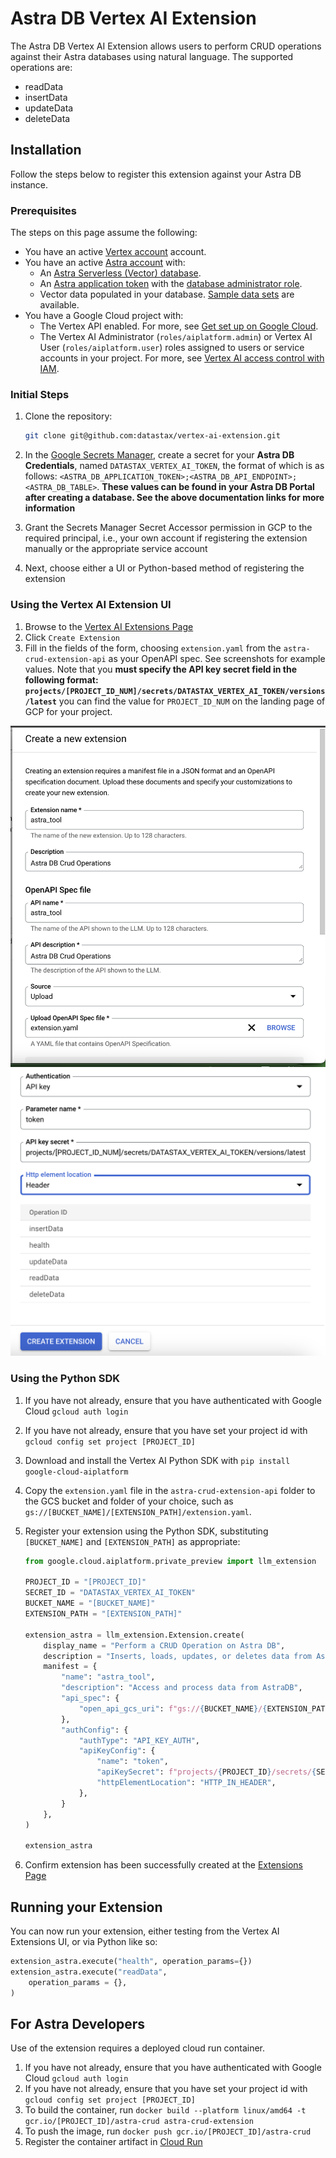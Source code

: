 # Astra DB Vertex AI Extension

The Astra DB Vertex AI Extension allows users to perform CRUD operations against their Astra databases using natural language. The supported operations are:

- readData
- insertData
- updateData
- deleteData

## Installation

Follow the steps below to register this extension against your Astra DB instance.

### Prerequisites

The steps on this page assume the following:

- You have an active [Vertex account](https://cloud.google.com/vertex-ai/) account.
- You have an active [Astra account](https://astra.datastax.com/signup) with:
  - An [Astra Serverless (Vector) database](https://docs.datastax.com/en/astra/astra-db-vector/databases/create-database.html#create-vector-database).
  - An [Astra application token](https://docs.datastax.com/en/astra/astra-db-vector/administration/manage-application-tokens.html) with the [database administrator role](https://docs.datastax.com/en/astra/astra-db-vector/administration/manage-database-access.html).
  - Vector data populated in your database. [Sample data sets](https://docs.datastax.com/en/astra/astra-db-vector/databases/load-data.html#load-sample-vector-data) are available.
- You have a Google Cloud project with:
  - The Vertex API enabled. For more, see [Get set up on Google Cloud](https://cloud.google.com/vertex-ai/docs/start/cloud-environment).
  - The Vertex AI Administrator (`roles/aiplatform.admin`) or Vertex AI User (`roles/aiplatform.user`) roles assigned to users or service accounts in your project. For more, see [Vertex AI access control with IAM](https://cloud.google.com/vertex-ai/docs/general/access-control).

### Initial Steps

1. Clone the repository:

    ```bash
    git clone git@github.com:datastax/vertex-ai-extension.git
    ```

2. In the <a href="https://console.cloud.google.com/security/secret-manager" target="_blank">Google Secrets Manager</a>, create a secret for your **Astra DB Credentials**, named `DATASTAX_VERTEX_AI_TOKEN`, the format of which is as follows: `<ASTRA_DB_APPLICATION_TOKEN>;<ASTRA_DB_API_ENDPOINT>;<ASTRA_DB_TABLE>`. **These values can be found in your Astra DB Portal after creating a database. See the above documentation links for more information**
3. Grant the Secrets Manager Secret Accessor permission in GCP to the required principal, i.e., your own account if registering the extension manually or the appropriate service account
4. Next, choose either a UI or Python-based method of registering the extension

### Using the Vertex AI Extension UI

1. Browse to the <a href="https://console.cloud.google.com/vertex-ai/extensions" target="_blank">Vertex AI Extensions Page</a>
2. Click `Create Extension`
3. Fill in the fields of the form, choosing `extension.yaml` from the `astra-crud-extension-api` as your OpenAPI spec. See screenshots for example values. Note that you **must specify the API key secret field in the following format: `projects/[PROJECT_ID_NUM]/secrets/DATASTAX_VERTEX_AI_TOKEN/versions/latest`** you can find the value for `PROJECT_ID_NUM` on the landing page of GCP for your project.

![Example of Registering Astra Extension](images/vertexai1.png)
![Example of Registering Astra Extension](images/vertexai2.png)

### Using the Python SDK

1. If you have not already, ensure that you have authenticated with Google Cloud `gcloud auth login`
2. If you have not already, ensure that you have set your project id with `gcloud config set project [PROJECT_ID]`
3. Download and install the Vertex AI Python SDK with `pip install google-cloud-aiplatform`
4. Copy the `extension.yaml` file in the `astra-crud-extension-api` folder to the GCS bucket and folder of your choice, such as `gs://[BUCKET_NAME]/[EXTENSION_PATH]/extension.yaml`.
5. Register your extension using the Python SDK, substituting `[BUCKET_NAME]` and `[EXTENSION_PATH]` as appropriate:

    ```python
    from google.cloud.aiplatform.private_preview import llm_extension
  
    PROJECT_ID = "[PROJECT_ID]"
    SECRET_ID = "DATASTAX_VERTEX_AI_TOKEN"
    BUCKET_NAME = "[BUCKET_NAME]"
    EXTENSION_PATH = "[EXTENSION_PATH]"
    
    extension_astra = llm_extension.Extension.create(
        display_name = "Perform a CRUD Operation on Astra DB",
        description = "Inserts, loads, updates, or deletes data from Astra DB and returns it to the user",
        manifest = {
            "name": "astra_tool",
            "description": "Access and process data from AstraDB",
            "api_spec": {
                "open_api_gcs_uri": f"gs://{BUCKET_NAME}/{EXTENSION_PATH}/extension.yaml"
            },
            "authConfig": {
                "authType": "API_KEY_AUTH",
                "apiKeyConfig": {
                    "name": "token",
                    "apiKeySecret": f"projects/{PROJECT_ID}/secrets/{SECRET_ID}/versions/1",
                    "httpElementLocation": "HTTP_IN_HEADER",
                },
            }
        },
    )
    
    extension_astra
    ```

6. Confirm extension has been successfully created at the <a href='https://console.cloud.google.com/vertex-ai/extensions' target='_blank'>Extensions Page</a>

## Running your Extension

You can now run your extension, either testing from the Vertex AI Extensions UI, or via Python like so:

```python
extension_astra.execute("health", operation_params={})
extension_astra.execute("readData",
    operation_params = {},
)
```

## For Astra Developers

Use of the extension requires a deployed cloud run container.

1. If you have not already, ensure that you have authenticated with Google Cloud `gcloud auth login`
2. If you have not already, ensure that you have set your project id with `gcloud config set project [PROJECT_ID]`
3. To build the container, run `docker build --platform linux/amd64 -t gcr.io/[PROJECT_ID]/astra-crud astra-crud-extension`
4. To push the image, run `docker push gcr.io/[PROJECT_ID]/astra-crud`
5. Register the container artifact in <a href='https://console.cloud.google.com/run/create' target='_blank'>Cloud Run</a>
